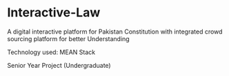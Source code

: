 # Interactive-Law
A digital interactive platform for Pakistan Constitution with integrated crowd sourcing platform for better Understanding 

Technology used: MEAN Stack


Senior Year Project (Undergraduate)
